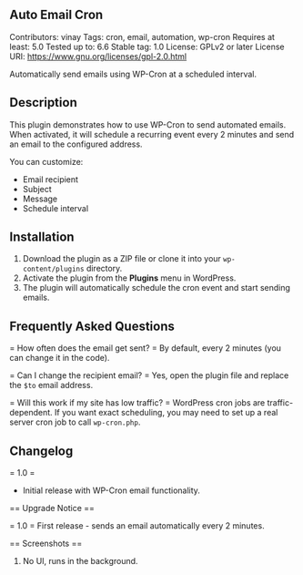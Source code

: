 ## Auto Email Cron
Contributors: vinay
Tags: cron, email, automation, wp-cron
Requires at least: 5.0
Tested up to: 6.6
Stable tag: 1.0
License: GPLv2 or later
License URI: https://www.gnu.org/licenses/gpl-2.0.html

Automatically send emails using WP-Cron at a scheduled interval.

## Description 

This plugin demonstrates how to use WP-Cron to send automated emails.
When activated, it will schedule a recurring event every 2 minutes 
and send an email to the configured address.

You can customize:
- Email recipient
- Subject
- Message
- Schedule interval

## Installation

1. Download the plugin as a ZIP file or clone it into your `wp-content/plugins` directory.
2. Activate the plugin from the **Plugins** menu in WordPress.
3. The plugin will automatically schedule the cron event and start sending emails.

 ## Frequently Asked Questions 

= How often does the email get sent? =
By default, every 2 minutes (you can change it in the code).

= Can I change the recipient email? =
Yes, open the plugin file and replace the `$to` email address.

= Will this work if my site has low traffic? =
WordPress cron jobs are traffic-dependent. If you want exact scheduling,
you may need to set up a real server cron job to call `wp-cron.php`.


## Changelog 

= 1.0 =
* Initial release with WP-Cron email functionality.

== Upgrade Notice ==

= 1.0 =
First release - sends an email automatically every 2 minutes.

== Screenshots ==

1. No UI, runs in the background.

